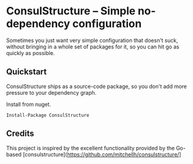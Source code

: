 # ConsulStructure – Simple no-dependency configuration

Sometimes you just want very simple configuration that doesn't suck, without bringing
in a whole set of packages for it, so you can hit go as quickly as possible.

## Quickstart

ConsulStructure ships as a source-code package, so you don't add more pressure to your
dependency graph.

Install from nuget.

```
Install-Package ConsulStructure
```

## Credits

This project is inspired by the excellent functionality provided by the Go-based [consulstructure](https://github.com/mitchellh/consulstructure/]
